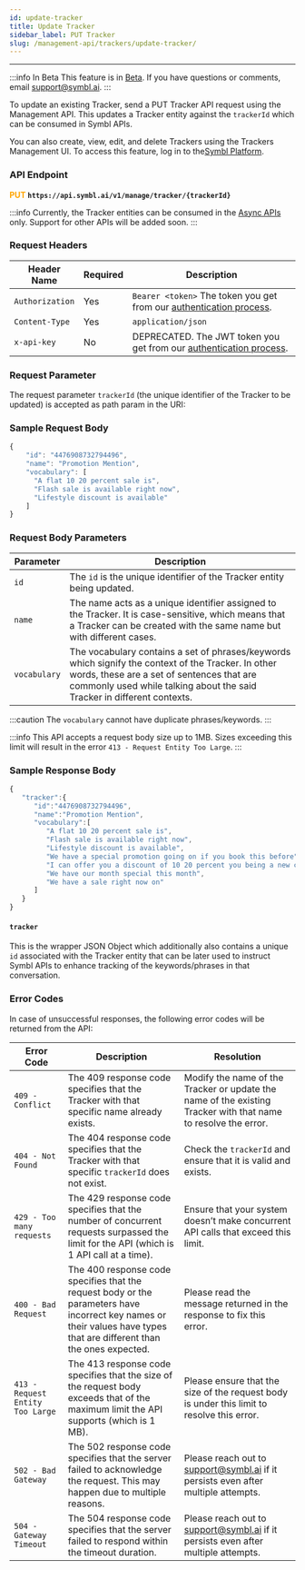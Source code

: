 ```yaml
---
id: update-tracker
title: Update Tracker 
sidebar_label: PUT Tracker 
slug: /management-api/trackers/update-tracker/
---
```


----

:::info In Beta
This feature is in [Beta](/docs/product-releases). If you have questions or comments, email [support@symbl.ai](mailto:support@symbl.ai).
:::

To update an existing Tracker, send a PUT Tracker API request using the Management API. This updates a Tracker entity against the `trackerId` which can be consumed in Symbl APIs.

You can also create, view, edit, and delete Trackers using the Trackers Management UI. To access this feature, log in to the[Symbl Platform](https://platform.symbl.ai/#/login).

### API Endpoint 

**<font color="orange">PUT</font> `https://api.symbl.ai/v1/manage/tracker/{trackerId}`**

:::info
Currently, the Tracker entities can be consumed in the [Async APIs](/docs/async-api/introduction) only. Support for other APIs will be added soon.
:::

### Request Headers

Header Name  | Required | Description
---------- | ------- |  ------- |
```Authorization``` | Yes | `Bearer <token>` The token you get from our [authentication process](/docs/developer-tools/authentication).
```Content-Type	``` | Yes | `application/json`
```x-api-key``` | No | DEPRECATED. The JWT token you get from our [authentication process](/docs/developer-tools/authentication).

### Request Parameter

The request parameter `trackerId` (the unique identifier of the Tracker to be updated) is accepted as path param in the URI:

### Sample Request Body

```javascript
{
    "id": "4476908732794496",
    "name": "Promotion Mention",
    "vocabulary": [
      "A flat 10 20 percent sale is",
      "Flash sale is available right now",
      "Lifestyle discount is available"
    ]
}
```
### Request Body Parameters

Parameter  | Description
---------- | -------
```id```| The `id` is the unique identifier of the Tracker entity being updated.
```name```| The name acts as a unique identifier assigned to the Tracker. It is case-sensitive, which means that a Tracker can be created with the same name but with different cases.
```vocabulary```| The vocabulary contains a set of phrases/keywords which signify the context of the Tracker. In other words, these are a set of sentences that are commonly used while talking about the said Tracker in different contexts. 

:::caution
The `vocabulary` cannot have duplicate phrases/keywords.
:::

:::info
This API accepts a request body size up to 1MB. Sizes exceeding this limit will result in the error `413 - Request Entity Too Large`.
:::

### Sample Response Body
```javascript
{
   "tracker":{
      "id":"4476908732794496",
      "name":"Promotion Mention",
      "vocabulary":[
         "A flat 10 20 percent sale is",
         "Flash sale is available right now",
         "Lifestyle discount is available",
         "We have a special promotion going on if you book this before",
         "I can offer you a discount of 10 20 percent you being a new customer for us",
         "We have our month special this month",
         "We have a sale right now on"
      ]
   }
}
```
#### `tracker` 
This is the wrapper JSON Object which additionally also contains a unique `id` associated with the Tracker entity that can be later used to instruct Symbl APIs to enhance tracking of the keywords/phrases in that conversation.

### Error Codes

In case of unsuccessful responses, the following error codes will be returned from the API:

Error Code  | Description | Resolution
---------- | ------- | -------
`409 - Conflict` | The 409 response code specifies that the Tracker with that specific name already exists. | Modify the name of the Tracker or update the name of the existing Tracker with that name to resolve the error.
`404 - Not Found` | The 404 response code specifies that the Tracker with that specific `trackerId` does not exist. | Check the `trackerId` and ensure that it is valid and exists.
`429 - Too many requests` | The 429 response code specifies that the number of concurrent requests surpassed the limit for the API (which is 1 API call at a time). | Ensure that your system doesn’t make concurrent API calls that exceed this limit.
`400 - Bad Request` | The 400 response code specifies that the request body or the parameters have incorrect key names or their values have types that are different than the ones expected. | Please read the message returned in the response to fix this error.
`413 - Request Entity Too Large` | The 413 response code specifies that the size of the request body exceeds that of the maximum limit the API supports (which is 1 MB). | Please ensure that the size of the request body is under this limit to resolve this error. 
`502 - Bad Gateway` | The 502 response code specifies that the server failed to acknowledge the request. This may happen due to multiple reasons. | Please reach out to support@symbl.ai if it persists even after multiple attempts.
`504 - Gateway Timeout` | The 504 response code specifies that the server failed to respond within the timeout duration. | Please reach out to support@symbl.ai if it persists even after multiple attempts.